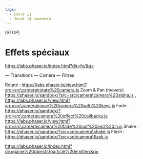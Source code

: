 ```yaml
---
tags:
  - Cours 11
  - Jeudi 14 novembre
---
```


[STOP]

# Effets spéciaux

<https://labs.phaser.io/index.html?dir=fx/&q=>

— Transitions
— Caméra
— Filtres

Rotate : <https://labs.phaser.io/view.html?src=src\camera\rotate%20camera.js>
Zoom & Pan (moveto) <https://phaser.io/sandbox/?src=src\camera\camera%20alpha.js> , <https://labs.phaser.io/view.html?src=src\camera\move%20camera%20with%20keys.js>
Fade : <https://phaser.io/sandbox/?src=src\camera\camera%20effect%20callbacks.js>
        <https://labs.phaser.io/view.html?src=src\camera\camera%20fade%20out%20and%20in.js>
Shake : <https://phaser.io/sandbox/?src=src\camera\shake.js>
Flash : <https://phaser.io/sandbox/?src=src\camera\flash.js>

<https://labs.phaser.io/index.html?dir=game%20objects/particle%20emitter/&q=>
